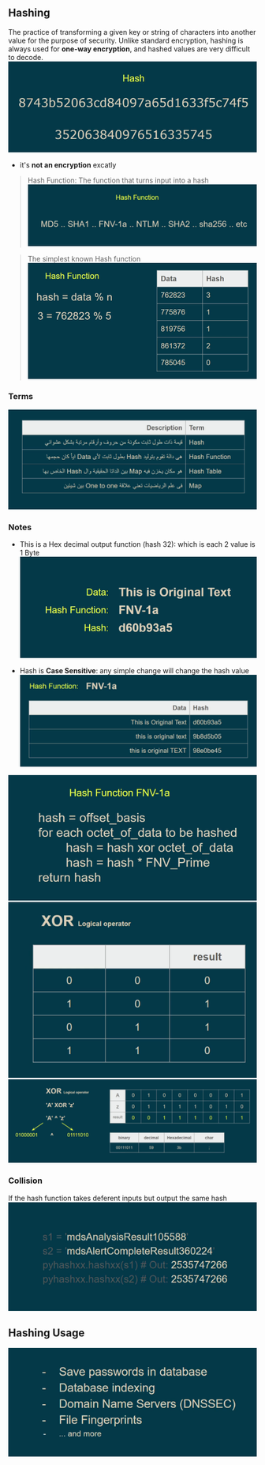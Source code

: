 ## Hashing

The practice of transforming a given key or string of characters into another value for the purpose of security. Unlike standard encryption, hashing is always used for **one-way encryption**, and hashed values are very difficult to decode.
![hash](hash.png)

- it's **not an encryption** excatly

> Hash Function: The function that turns input into a hash  
> ![hash function](hash-function.png)

> The simplest known Hash function
> ![simple hash](simple-hash.png)

### Terms

![terms](terms.png)

### Notes

- This is a Hex decimal output function (hash 32): which is each 2 value is 1 Byte
  ![fnv-1a](FNV-1a.png)

- Hash is **Case Sensitive**: any simple change will change the hash value
  ![case-sensitive](case-sensitive.png)

![fnv-1a algo](FNV-1a-algo.png)
![xor](xor.png)
![xor az](xor-az.png)

### Collision

If the hash function takes deferent inputs but output the same hash
![Collision](collision.png)

## Hashing Usage

![hashing usage](hashing-usage.png)
